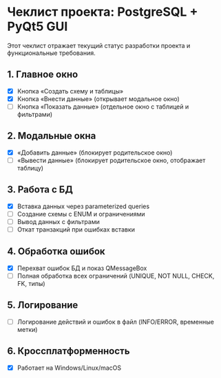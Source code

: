 # Чеклист проекта: PostgreSQL + PyQt5 GUI

Этот чеклист отражает текущий статус разработки проекта и функциональные требования.

## 1. Главное окно
- [x] Кнопка «Создать схему и таблицы»
- [x] Кнопка «Внести данные» (открывает модальное окно)
- [ ] Кнопка «Показать данные» (отдельное окно с таблицей и фильтрами)

## 2. Модальные окна
- [x] «Добавить данные» (блокирует родительское окно)
- [ ] «Вывести данные» (блокирует родительское окно, отображает таблицу)

## 3. Работа с БД
- [x] Вставка данных через parameterized queries
- [ ] Создание схемы с ENUM и ограничениями
- [ ] Вывод данных с фильтрами
- [ ] Откат транзакций при ошибках вставки

## 4. Обработка ошибок
- [x] Перехват ошибок БД и показ QMessageBox
- [ ] Полная обработка всех ограничений (UNIQUE, NOT NULL, CHECK, FK, типы)

## 5. Логирование
- [ ] Логирование действий и ошибок в файл (INFO/ERROR, временные метки)

## 6. Кроссплатформенность
- [x] Работает на Windows/Linux/macOS
